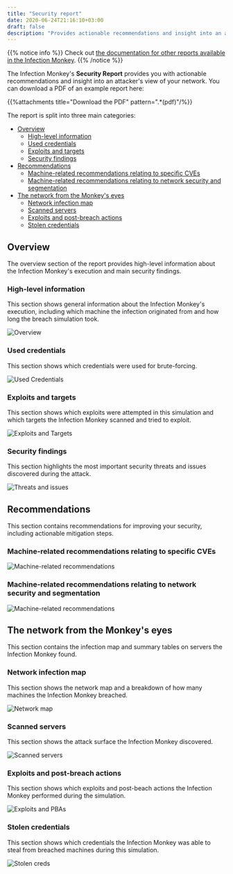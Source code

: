 ```yaml
---
title: "Security report"
date: 2020-06-24T21:16:10+03:00
draft: false
description: "Provides actionable recommendations and insight into an attacker's view of your network"
---
```


{{% notice info %}}
Check out [the documentation for other reports available in the Infection Monkey](../).
{{% /notice %}}

The Infection Monkey's **Security Report** provides you with actionable recommendations and insight into an attacker's view of your network. You can download a PDF of an example report here:

{{%attachments title="Download the PDF" pattern=".*(pdf)"/%}}

The report is split into three main categories:

- [Overview](#overview)
  - [High-level information](#high-level-information)
  - [Used credentials](#used-credentials)
  - [Exploits and targets](#exploits-and-targets)
  - [Security findings](#security-findings)
- [Recommendations](#recommendations)
  - [Machine-related recommendations relating to specific CVEs](#machine-related-recommendations-relating-to-specific-cves)
  - [Machine-related recommendations relating to network security and segmentation](#machine-related-recommendations-relating-to-network-security-and-segmentation)
- [The network from the Monkey's eyes](#the-network-from-the-monkeys-eyes)
  - [Network infection map](#network-infection-map)
  - [Scanned servers](#scanned-servers)
  - [Exploits and post-breach actions](#exploits-and-post-breach-actions)
  - [Stolen credentials](#stolen-credentials)

## Overview

The overview section of the report provides high-level information about the Infection Monkey's execution and main security findings.

### High-level information

This section shows general information about the Infection Monkey's execution, including which machine the infection originated from and how long the breach simulation took.

![Overview](/images/usage/reports/sec_report_1_overview.png "Overview")

### Used credentials

This section shows which credentials were used for brute-forcing.

![Used Credentials](/images/usage/reports/sec_report_2_users_passwords.png "Used Credentials")

### Exploits and targets

This section shows which exploits were attempted in this simulation and which targets the Infection Monkey scanned and tried to exploit.

![Exploits and Targets](/images/usage/reports/sec_report_3_exploits_ips.png "Exploits and Targets")

### Security findings

This section highlights the most important security threats and issues discovered during the attack.

![Threats and issues](/images/usage/reports/sec_report_4_threats_and_issues.png "Threats and issues")

## Recommendations

This section contains recommendations for improving your security, including actionable mitigation steps.

### Machine-related recommendations relating to specific CVEs

![Machine-related recommendations](/images/usage/reports/sec_report_5_machine_related.png "Machine related recommendations")

### Machine-related recommendations relating to network security and segmentation

![Machine-related recommendations](/images/usage/reports/sec_report_6_machine_related_network.png "Machine related recommendations")

## The network from the Monkey's eyes

This section contains the infection map and summary tables on servers the Infection Monkey found.

### Network infection map

This section shows the network map and a breakdown of how many machines the Infection Monkey breached.

![Network map](/images/usage/reports/sec_report_7_network_map.png "Network map")

### Scanned servers

This section shows the attack surface the Infection Monkey discovered.

![Scanned servers](/images/usage/reports/sec_report_8_network_services.png "Scanned servers")

### Exploits and post-breach actions

This section shows which exploits and post-beach actions the Infection Monkey performed during the simulation.

![Exploits and PBAs](/images/usage/reports/sec_report_9_exploits_pbas.png "Exploits and PBAs")

### Stolen credentials

This section shows which credentials the Infection Monkey was able to steal from breached machines during this simulation.

![Stolen creds](/images/usage/reports/sec_report_10_stolen_credentials.png "Stolen creds")
